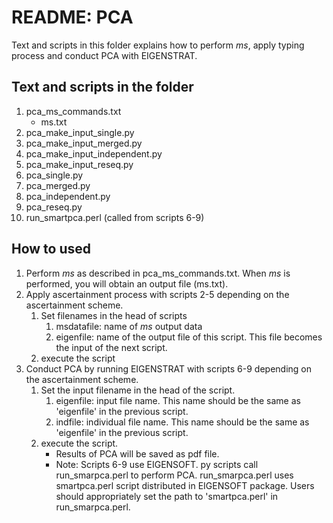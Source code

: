 # README: PCA

Text and scripts in this folder explains how to perform *ms*, apply typing process and conduct PCA with  EIGENSTRAT.


## Text and scripts in the folder

1. pca_ms_commands.txt
   - ms.txt
2. pca_make_input_single.py
3. pca_make_input_merged.py
4. pca_make_input_independent.py
5. pca_make_input_reseq.py
6. pca_single.py
7. pca_merged.py
8. pca_independent.py
9. pca_reseq.py
10. run_smartpca.perl (called from scripts 6-9)


## How to used

1. Perform *ms* as described in pca_ms_commands.txt. When *ms* is performed, you will obtain an output file (ms.txt).
2. Apply ascertainment process with scripts 2-5 depending on the ascertainment scheme.
   1. Set filenames in the head of scripts
      1. msdatafile: name of *ms* output data
      2. eigenfile: name of the output file of this script. This file becomes the input of the next script.
   2. execute the script
3. Conduct PCA by running EIGENSTRAT with scripts 6-9 depending on the ascertainment scheme.
    1. Set the input filename in the head of the script.
       1. eigenfile: input file name. This name should be the same as 'eigenfile' in the previous script.
       2. indfile: individual file name. This name should be the same as 'eigenfile' in the previous script.
    2. execute the script.
       - Results of PCA will be saved as pdf file.
       - Note: Scripts 6-9 use EIGENSOFT. py scripts call run_smarpca.perl to perform PCA. run_smarpca.perl uses smartpca.perl script distributed in EIGENSOFT package. Users should appropriately set the path to 'smartpca.perl' in run_smarpca.perl.
